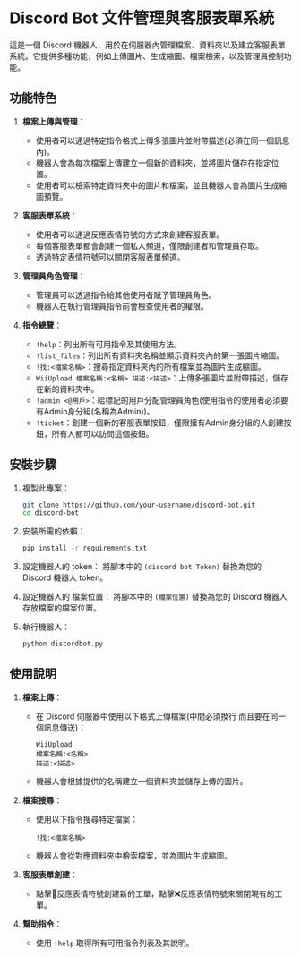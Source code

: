 
# Discord Bot 文件管理與客服表單系統

這是一個 Discord 機器人，用於在伺服器內管理檔案、資料夾以及建立客服表單系統。它提供多種功能，例如上傳圖片、生成縮圖、檔案檢索，以及管理員控制功能。

## 功能特色

1. **檔案上傳與管理**：
   - 使用者可以通過特定指令格式上傳多張圖片並附帶描述(必須在同一個訊息內)。
   - 機器人會為每次檔案上傳建立一個新的資料夾，並將圖片儲存在指定位置。
   - 使用者可以檢索特定資料夾中的圖片和檔案，並且機器人會為圖片生成縮圖預覽。

2. **客服表單系統**：
   - 使用者可以通過反應表情符號的方式來創建客服表單。
   - 每個客服表單都會創建一個私人頻道，僅限創建者和管理員存取。
   - 透過特定表情符號可以關閉客服表單頻道。

3. **管理員角色管理**：
   - 管理員可以透過指令給其他使用者賦予管理員角色。
   - 機器人在執行管理員指令前會檢查使用者的權限。

4. **指令總覽**：
   - `!help`：列出所有可用指令及其使用方法。
   - `!list_files`：列出所有資料夾名稱並顯示資料夾內的第一張圖片縮圖。
   - `!找:<檔案名稱>`：搜尋指定資料夾內的所有檔案並為圖片生成縮圖。
   - `WiiUpload 檔案名稱:<名稱> 描述:<描述>`：上傳多張圖片並附帶描述，儲存在新的資料夾中。
   - `!admin <@用戶>`：給標記的用戶分配管理員角色(使用指令的使用者必須要有Admin身分組(名稱為Admin))。
   - `!ticket`：創建一個新的客服表單按鈕，僅限擁有Admin身分組的人創建按鈕，所有人都可以訪問這個按鈕。

## 安裝步驟

1. 複製此專案：
   ```bash
   git clone https://github.com/your-username/discord-bot.git
   cd discord-bot
   ```

2. 安裝所需的依賴：
   ```bash
   pip install -r requirements.txt
   ```

3. 設定機器人的 token：
   將腳本中的 `(discord bot Token)` 替換為您的 Discord 機器人 token。
   
4. 設定機器人的 檔案位置：
   將腳本中的 `(檔案位置)` 替換為您的 Discord 機器人 存放檔案的檔案位置。

5. 執行機器人：
   ```bash
   python discordbot.py
   ```

## 使用說明

1. **檔案上傳**：
   - 在 Discord 伺服器中使用以下格式上傳檔案(中間必須換行 而且要在同一個訊息傳送)：
     ```
     WiiUpload 
	 檔案名稱:<名稱> 
	 描述:<描述>
     ```
   - 機器人會根據提供的名稱建立一個資料夾並儲存上傳的圖片。

2. **檔案搜尋**：
   - 使用以下指令搜尋特定檔案：
     ```
     !找:<檔案名稱>
     ```
   - 機器人會從對應資料夾中檢索檔案，並為圖片生成縮圖。

3. **客服表單創建**：
   - 點擊🎫反應表情符號創建新的工單，點擊❌反應表情符號來關閉現有的工單。

4. **幫助指令**：
   - 使用 `!help` 取得所有可用指令列表及其說明。
